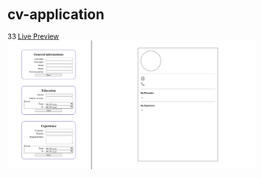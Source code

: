 # cv-application
33 [Live Preview](https://cv-application-navy.vercel.app/)
![CV Maker Picture](./src/assets/live-preview.png)
